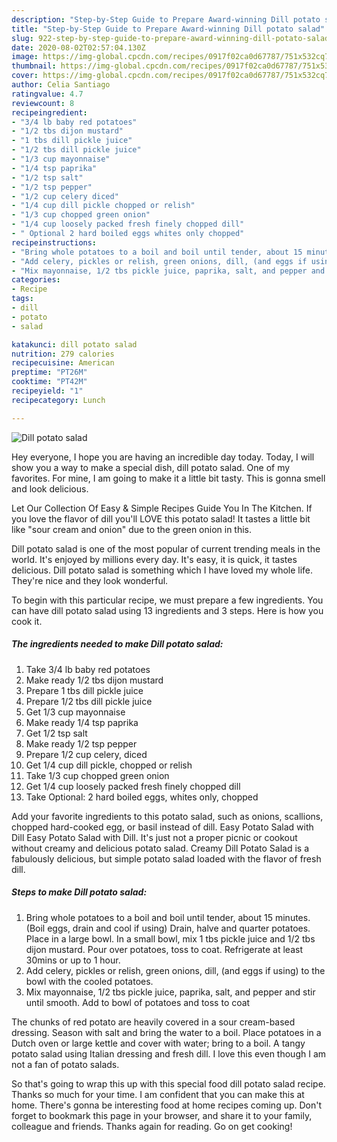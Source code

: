 ```yaml
---
description: "Step-by-Step Guide to Prepare Award-winning Dill potato salad"
title: "Step-by-Step Guide to Prepare Award-winning Dill potato salad"
slug: 922-step-by-step-guide-to-prepare-award-winning-dill-potato-salad
date: 2020-08-02T02:57:04.130Z
image: https://img-global.cpcdn.com/recipes/0917f02ca0d67787/751x532cq70/dill-potato-salad-recipe-main-photo.jpg
thumbnail: https://img-global.cpcdn.com/recipes/0917f02ca0d67787/751x532cq70/dill-potato-salad-recipe-main-photo.jpg
cover: https://img-global.cpcdn.com/recipes/0917f02ca0d67787/751x532cq70/dill-potato-salad-recipe-main-photo.jpg
author: Celia Santiago
ratingvalue: 4.7
reviewcount: 8
recipeingredient:
- "3/4 lb baby red potatoes"
- "1/2 tbs dijon mustard"
- "1 tbs dill pickle juice"
- "1/2 tbs dill pickle juice"
- "1/3 cup mayonnaise"
- "1/4 tsp paprika"
- "1/2 tsp salt"
- "1/2 tsp pepper"
- "1/2 cup celery diced"
- "1/4 cup dill pickle chopped or relish"
- "1/3 cup chopped green onion"
- "1/4 cup loosely packed fresh finely chopped dill"
- " Optional 2 hard boiled eggs whites only chopped"
recipeinstructions:
- "Bring whole potatoes to a boil and boil until tender, about 15 minutes. (Boil eggs, drain and cool if using) Drain, halve and quarter potatoes. Place in a large bowl. In a small bowl, mix 1 tbs pickle juice and 1/2 tbs dijon mustard. Pour over potatoes, toss to coat. Refrigerate at least 30mins or up to 1 hour."
- "Add celery, pickles or relish, green onions, dill, (and eggs if using) to the bowl with the cooled potatoes."
- "Mix mayonnaise, 1/2 tbs pickle juice, paprika, salt, and pepper and stir until smooth. Add to bowl of potatoes and toss to coat"
categories:
- Recipe
tags:
- dill
- potato
- salad

katakunci: dill potato salad 
nutrition: 279 calories
recipecuisine: American
preptime: "PT26M"
cooktime: "PT42M"
recipeyield: "1"
recipecategory: Lunch

---
```



![Dill potato salad](https://img-global.cpcdn.com/recipes/0917f02ca0d67787/751x532cq70/dill-potato-salad-recipe-main-photo.jpg)

Hey everyone, I hope you are having an incredible day today. Today, I will show you a way to make a special dish, dill potato salad. One of my favorites. For mine, I am going to make it a little bit tasty. This is gonna smell and look delicious.

Let Our Collection Of Easy &amp; Simple Recipes Guide You In The Kitchen. If you love the flavor of dill you&#39;ll LOVE this potato salad! It tastes a little bit like &#34;sour cream and onion&#34; due to the green onion in this.

Dill potato salad is one of the most popular of current trending meals in the world. It's enjoyed by millions every day. It's easy, it is quick, it tastes delicious. Dill potato salad is something which I have loved my whole life. They're nice and they look wonderful.


To begin with this particular recipe, we must prepare a few ingredients. You can have dill potato salad using 13 ingredients and 3 steps. Here is how you cook it.

<!--inarticleads1-->

##### The ingredients needed to make Dill potato salad:

1. Take 3/4 lb baby red potatoes
1. Make ready 1/2 tbs dijon mustard
1. Prepare 1 tbs dill pickle juice
1. Prepare 1/2 tbs dill pickle juice
1. Get 1/3 cup mayonnaise
1. Make ready 1/4 tsp paprika
1. Get 1/2 tsp salt
1. Make ready 1/2 tsp pepper
1. Prepare 1/2 cup celery, diced
1. Get 1/4 cup dill pickle, chopped or relish
1. Take 1/3 cup chopped green onion
1. Get 1/4 cup loosely packed fresh finely chopped dill
1. Take  Optional: 2 hard boiled eggs, whites only, chopped


Add your favorite ingredients to this potato salad, such as onions, scallions, chopped hard-cooked egg, or basil instead of dill. Easy Potato Salad with Dill Easy Potato Salad with Dill. It&#39;s just not a proper picnic or cookout without creamy and delicious potato salad. Creamy Dill Potato Salad is a fabulously delicious, but simple potato salad loaded with the flavor of fresh dill. 

<!--inarticleads2-->

##### Steps to make Dill potato salad:

1. Bring whole potatoes to a boil and boil until tender, about 15 minutes. (Boil eggs, drain and cool if using) Drain, halve and quarter potatoes. Place in a large bowl. In a small bowl, mix 1 tbs pickle juice and 1/2 tbs dijon mustard. Pour over potatoes, toss to coat. Refrigerate at least 30mins or up to 1 hour.
1. Add celery, pickles or relish, green onions, dill, (and eggs if using) to the bowl with the cooled potatoes.
1. Mix mayonnaise, 1/2 tbs pickle juice, paprika, salt, and pepper and stir until smooth. Add to bowl of potatoes and toss to coat


The chunks of red potato are heavily covered in a sour cream-based dressing. Season with salt and bring the water to a boil. Place potatoes in a Dutch oven or large kettle and cover with water; bring to a boil. A tangy potato salad using Italian dressing and fresh dill. I love this even though I am not a fan of potato salads. 

So that's going to wrap this up with this special food dill potato salad recipe. Thanks so much for your time. I am confident that you can make this at home. There's gonna be interesting food at home recipes coming up. Don't forget to bookmark this page in your browser, and share it to your family, colleague and friends. Thanks again for reading. Go on get cooking!
